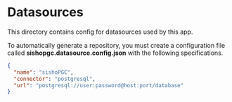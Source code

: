 # Datasources

This directory contains config for datasources used by this app.

To automatically generate a repository, you must create a configuration file called **sishopgc.datasource.config.json** with the following specifications.

```json
{
  "name": "sishoPGC",
  "connector": "postgresql",
  "url": "postgresql://user:password@host:port/database"
}
```
